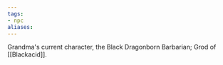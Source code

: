 ```yaml
---
tags:
- npc
aliases:
---
```


Grandma's current character, the Black Dragonborn Barbarian; Grod of [[Blackacid]].